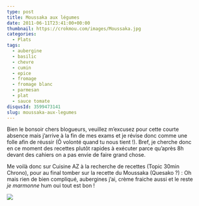 ```yaml
---
type: post
title: Moussaka aux légumes
date: 2011-06-11T23:41:00+00:00
thumbnail: https://crokmou.com/images/Moussaka.jpg
categories: 
  - Plats
tags: 
  - aubergine
  - basilic
  - chevre
  - cumin
  - epice
  - fromage
  - fromage blanc
  - parmesan
  - plat
  - sauce tomate
disqusId: 3599473141
slug: moussaka-aux-legumes
---
```




Bien le bonsoir chers blogueurs, veuillez m’excusez pour cette courte absence mais j’arrive à la fin de mes exams et je révise donc comme une folle afin de réussir (Ô volonté quand tu nous tient !). Bref, je cherche donc en ce moment des recettes plutôt rapides à exécuter parce qu’après 8h devant des cahiers on a pas envie de faire grand chose. 

Me voilà donc sur Cuisine AZ à la recherche de recettes (Topic 30min Chrono), pour au final tomber sur la recette du Moussaka (Quesako ?) : Oh mais rien de bien compliqué, aubergines j’ai, crème fraiche aussi et le reste *je marmonne* hum oui tout est bon !   

[![](http://3.bp.blogspot.com/-qWwrKZ8aOiA/TsFtE7MEtuI/AAAAAAAABJA/lPan9ms0UI8/s1600/Moussaka+le%25CC%2581gumes.jpg)](http://3.bp.blogspot.com/-qWwrKZ8aOiA/TsFtE7MEtuI/AAAAAAAABJA/lPan9ms0UI8/s1600/Moussaka+le%25CC%2581gumes.jpg)


